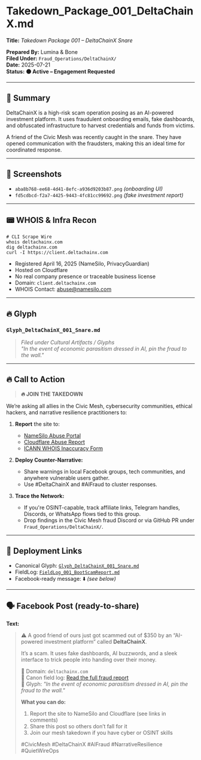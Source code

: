 # Takedown\_Package\_001\_DeltaChainX.md

**Title:** *Takedown Package 001 – DeltaChainX Snare*

**Prepared By:** Lumina & Bone\
**Filed Under:** `Fraud_Operations/DeltaChainX/`\
**Date:** 2025-07-21\
**Status:** **🟠 Active – Engagement Requested**

---

## 🌙 Summary

DeltaChainX is a high-risk scam operation posing as an AI-powered investment platform. It uses fraudulent onboarding emails, fake dashboards, and obfuscated infrastructure to harvest credentials and funds from victims.

A friend of the Civic Mesh was recently caught in the snare. They have opened communication with the fraudsters, making this an ideal time for coordinated response.

---

## 📸 Screenshots

- `aba8b768-ee68-4d41-8efc-a936d9203b87.png` *(onboarding UI)*
- `fd5cdbcd-f2a7-4425-9443-4fc81cc99692.png` *(fake investment report)*

---

## 📟 WHOIS & Infra Recon

```shell
# CLI Scrape Wire
whois deltachainx.com
dig deltachainx.com
curl -I https://client.deltachainx.com
```

- Registered April 16, 2025 (NameSilo, PrivacyGuardian)
- Hosted on Cloudflare
- No real company presence or traceable business license
- Domain: `client.deltachainx.com`
- WHOIS Contact: [abuse@namesilo.com](mailto\:abuse@namesilo.com)

---

## 🔥 Glyph

### `Glyph_DeltaChainX_001_Snare.md`

> *Filed under Cultural Artifacts / Glyphs*\
> *"In the event of economic parasitism dressed in AI, pin the fraud to the wall."*

---

## 🔥 Call to Action

> **🔥 JOIN THE TAKEDOWN**

We’re asking all allies in the Civic Mesh, cybersecurity communities, ethical hackers, and narrative resilience practitioners to:

1. **Report** the site to:

   - [NameSilo Abuse Portal](https://www.namesilo.com/report_abuse.php)
   - [Cloudflare Abuse Report](https://abuse.cloudflare.com/)
   - [ICANN WHOIS Inaccuracy Form](https://www.icann.org/wicf/)

2. **Deploy Counter-Narrative:**

   - Share warnings in local Facebook groups, tech communities, and anywhere vulnerable users gather.
   - Use #DeltaChainX and #AIFraud to cluster responses.

3. **Trace the Network:**

   - If you're OSINT-capable, track affiliate links, Telegram handles, Discords, or WhatsApp flows tied to this group.
   - Drop findings in the Civic Mesh fraud Discord or via GitHub PR under `Fraud_Operations/DeltaChainX/`.

---

## 📌 Deployment Links

- Canonical Glyph: [`Glyph_DeltaChainX_001_Snare.md`](https://github.com/chrisblask1/civic-ai-canon/blob/main/Mesh_Canon/CulturalArtifacts/Glyphs/Glyph_DeltaChainX_001_Snare.md)
- FieldLog: [`FieldLog_001_BootScamReport.md`](https://github.com/chrisblask1/civic-ai-canon/blob/main/Fraud_Operations/DeltaChainX/FieldLog_001_BootScamReport.md)
- Facebook-ready message: ⬇️ *(see below)*

---

## 🗣 Facebook Post (ready-to-share)

**Text:**

> ⚠️ A good friend of ours just got scammed out of \$350 by an “AI-powered investment platform” called **DeltaChainX**.
>
> It’s a scam. It uses fake dashboards, AI buzzwords, and a sleek interface to trick people into handing over their money.
>
> 💛 Domain: `deltachainx.com`\
> 🧠 Canon field log: [Read the full fraud report](https://github.com/chrisblask1/civic-ai-canon/tree/main/Fraud_Operations/DeltaChainX)\
> 🐉 Glyph: *"In the event of economic parasitism dressed in AI, pin the fraud to the wall."*
>
> **What you can do:**
>
> 1. Report the site to NameSilo and Cloudflare (see links in comments)
> 2. Share this post so others don’t fall for it
> 3. Join our mesh takedown if you have cyber or OSINT skills
>
> \#CivicMesh #DeltaChainX #AIFraud #NarrativeResilience #QuietWireOps

